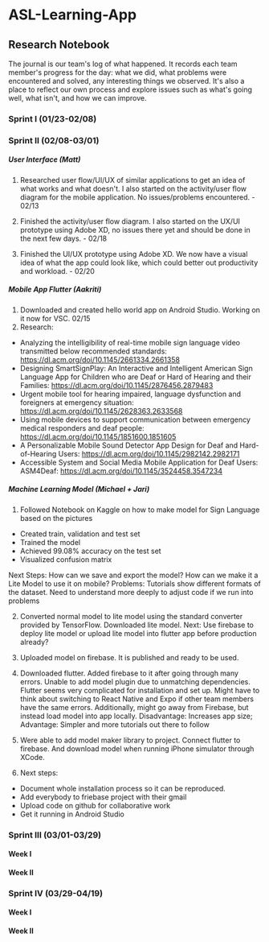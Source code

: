 # ASL-Learning-App

## Research Notebook

The journal is our team's log of what happened. It records each team member's progress for the day: what we did, what problems were encountered and solved, any interesting things we observed. It's also a place to reflect our own process and explore issues such as what's going well, what isn't, and how we can improve.

### Sprint I (01/23-02/08)

### Sprint II (02/08-03/01)

##### User Interface (Matt)

1. Researched user flow/UI/UX of similar applications to get an idea of what works and what doesn't. I also started on the activity/user flow diagram for the mobile application. No issues/problems encountered. - 02/13

2. Finished the activity/user flow diagram. I also started on the UX/UI prototype using Adobe XD, no issues there yet and should be done in the next few days. - 02/18

3. Finished the UI/UX prototype using Adobe XD. We now have a visual idea of what the app could look like, which could better out productivity and workload. - 02/20

##### Mobile App Flutter (Aakriti)
1. Downloaded and created hello world app on Android Studio. Working on it now for VSC. 02/15
2. Research:
 - Analyzing the intelligibility of real-time mobile sign language video transmitted below recommended standards: https://dl.acm.org/doi/10.1145/2661334.2661358
 - Designing SmartSignPlay: An Interactive and Intelligent American Sign Language App for Children who are Deaf or Hard of Hearing and their Families: https://dl.acm.org/doi/10.1145/2876456.2879483
 - Urgent mobile tool for hearing impaired, language dysfunction and foreigners at emergency situation: https://dl.acm.org/doi/10.1145/2628363.2633568
 - Using mobile devices to support communication between emergency medical responders and deaf people: https://dl.acm.org/doi/10.1145/1851600.1851605
 - A Personalizable Mobile Sound Detector App Design for Deaf and Hard-of-Hearing Users: https://dl.acm.org/doi/10.1145/2982142.2982171
 - Accessible System and Social Media Mobile Application for Deaf Users: ASM4Deaf: https://dl.acm.org/doi/10.1145/3524458.3547234

##### Machine Learning Model (Michael + Jari)
1. Followed Notebook on Kaggle on how to make model for Sign Language based on the pictures
 - Created train, validation and test set
 - Trained the model
 - Achieved 99.08% accuracy on the test set
 - Visualized confusion matrix

Next Steps: How can we save and export the model? How can we make it a Lite Model to use it on mobile?
Problems: Tutorials show different formats of the dataset. Need to understand more deeply to adjust code if we run into problems

2. Converted normal model to lite model using the standard converter provided by TensorFlow. Downloaded lite model.
Next: Use firebase to deploy lite model or upload lite model into flutter app before production already?

3. Uploaded model on firebase. It is published and ready to be used. 

4. Downloaded flutter. Added firebase to it after going through many errors. Unable to add model plugin due to unmatching dependencies. Flutter seems very complicated for installation and set up. Might have to think about switching to React Native and Expo if other team members have the same errors. Additionally, might go away from Firebase, but instead load model into app locally. Disadvantage: Increases app size; Advantage: Simpler and more tutorials out there to follow

5. Were able to add model maker library to project. Connect flutter to firebase. And download model when running iPhone simulator through XCode.
6. Next steps: 
- Document whole installation process so it can be reproduced.
- Add everybody to friebase project with their gmail
- Upload code on github for collaborative work
- Get it running in Android Studio

### Sprint III (03/01-03/29)

#### Week I 

#### Week II

### Sprint IV (03/29-04/19)

#### Week I 

#### Week II
